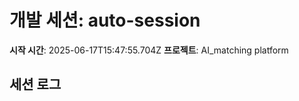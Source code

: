 # 개발 세션: auto-session

**시작 시간**: 2025-06-17T15:47:55.704Z
**프로젝트**: AI_matching platform

## 세션 로그

